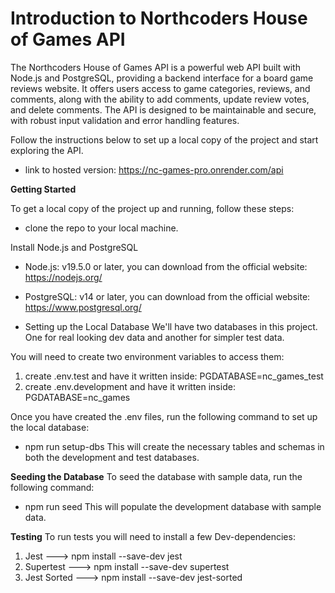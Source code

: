 # Introduction to Northcoders House of Games API

The Northcoders House of Games API is a powerful web API built with Node.js and PostgreSQL, providing a backend interface for a board game reviews website.
It offers users access to game categories, reviews, and comments, along with the ability to add comments, update review votes, and delete comments. The API is designed to be maintainable and secure, with robust input validation and error handling features.

Follow the instructions below to set up a local copy of the project and start exploring the API.

- link to hosted version: https://nc-games-pro.onrender.com/api

**Getting Started**

To get a local copy of the project up and running, follow these steps:

- clone the repo to your local machine.

Install Node.js and PostgreSQL

- Node.js: v19.5.0 or later, you can download from the official website:
  https://nodejs.org/
- PostgreSQL: v14 or later, you can download from the official website:
  https://www.postgresql.org/

- Setting up the Local Database
  We'll have two databases in this project. One for real looking dev data and another for simpler test data.

You will need to create two environment variables to access them:

1. create .env.test and have it written inside: PGDATABASE=nc_games_test
2. create .env.development and have it written inside: PGDATABASE=nc_games

Once you have created the .env files, run the following command to set up the local database:

- npm run setup-dbs
  This will create the necessary tables and schemas in both the development and test databases.

**Seeding the Database**
To seed the database with sample data, run the following command:

- npm run seed
  This will populate the development database with sample data.

**Testing**
To run tests you will need to install a few Dev-dependencies:

1. Jest ---> npm install --save-dev jest
2. Supertest ---> npm install --save-dev supertest
3. Jest Sorted ---> npm install --save-dev jest-sorted
